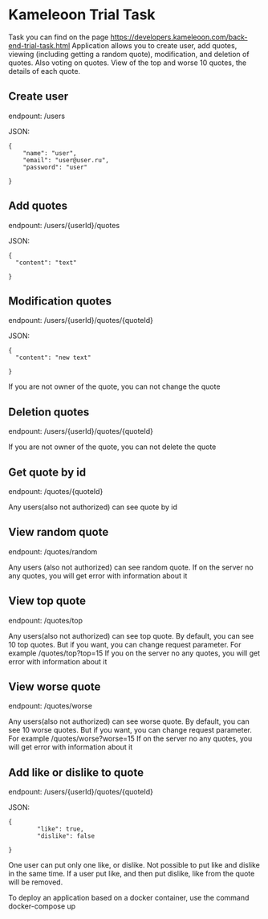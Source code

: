 # Kameleoon Trial Task
Task you can find on the page https://developers.kameleoon.com/back-end-trial-task.html 
Application allows you to create user, add quotes, viewing (including getting a random quote), modification, and deletion of quotes. Also voting on quotes.
View of the top and worse 10 quotes, the details of each quote.

## Create user
endpount: /users

JSON:  
``` 
{
    "name": "user",
    "email": "user@user.ru",
    "password": "user"
      
} 
   ``` 

## Add quotes
endpount: /users/{userId}/quotes

JSON:  
``` 
{
  "content": "text"
      
} 
   ``` 
   
## Modification quotes
endpount: /users/{userId}/quotes/{quoteId}

JSON:  
``` 
{
  "content": "new text"
      
} 
   ``` 
   
If you are not owner of the quote, you can not change the quote
  
## Deletion quotes
endpount: /users/{userId}/quotes/{quoteId}

If you are not owner of the quote, you can not delete the quote
  
## Get quote by id
endpount: /quotes/{quoteId}
  
Any users(also not authorized) can see quote by id
## View random quote
endpount: /quotes/random

Any users (also not authorized) can see random quote. If on the server no any quotes, you will get error with information about it

## View top quote
 endpount: /quotes/top
 
 Any users(also not authorized) can see top quote. By default, you can see 10 top quotes. But if you want, you can change request parameter. For example /quotes/top?top=15
 If you on the server no any quotes, you will get error with information about it

## View worse quote
 endpount: /quotes/worse
 
 Any users(also not authorized) can see worse quote. By default, you can see 10 worse quotes. But if you want, you can change request parameter. For example  /quotes/worse?worse=15
 If on the server no any quotes, you will get error with information about it
 
## Add like or dislike to quote
endpount: /users/{userId}/quotes/{quoteId}

JSON:  
``` 
{
        "like": true,
        "dislike": false

}
   ``` 
One user can put only one like, or dislike. Not possible to put like and dislike in the same time.
If a user put like, and then put dislike, like from the quote will be removed.


To deploy an application based on a docker container, use the command docker-compose up
